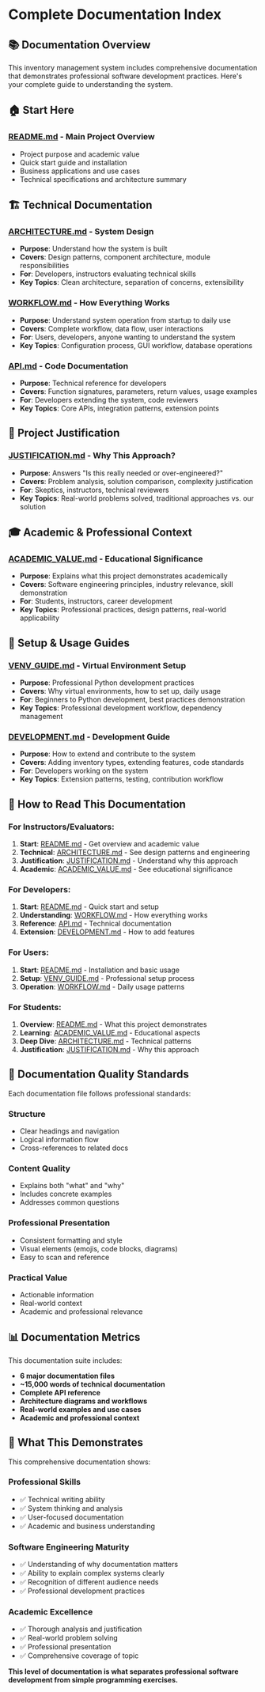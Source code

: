 # Complete Documentation Index

## 📚 **Documentation Overview**

This inventory management system includes comprehensive documentation that demonstrates professional software development practices. Here's your complete guide to understanding the system.

## 🏠 **Start Here**

### **[README.md](../README.md)** - Main Project Overview
- Project purpose and academic value
- Quick start guide and installation
- Business applications and use cases
- Technical specifications and architecture summary

## 🏗️ **Technical Documentation**

### **[ARCHITECTURE.md](./ARCHITECTURE.md)** - System Design
- **Purpose**: Understand how the system is built
- **Covers**: Design patterns, component architecture, module responsibilities
- **For**: Developers, instructors evaluating technical skills
- **Key Topics**: Clean architecture, separation of concerns, extensibility

### **[WORKFLOW.md](./WORKFLOW.md)** - How Everything Works
- **Purpose**: Understand system operation from startup to daily use
- **Covers**: Complete workflow, data flow, user interactions
- **For**: Users, developers, anyone wanting to understand the system
- **Key Topics**: Configuration process, GUI workflow, database operations

### **[API.md](./API.md)** - Code Documentation
- **Purpose**: Technical reference for developers
- **Covers**: Function signatures, parameters, return values, usage examples
- **For**: Developers extending the system, code reviewers
- **Key Topics**: Core APIs, integration patterns, extension points

## 🎯 **Project Justification**

### **[JUSTIFICATION.md](./JUSTIFICATION.md)** - Why This Approach?
- **Purpose**: Answers "Is this really needed or over-engineered?"
- **Covers**: Problem analysis, solution comparison, complexity justification
- **For**: Skeptics, instructors, technical reviewers
- **Key Topics**: Real-world problems solved, traditional approaches vs. our solution

## 🎓 **Academic & Professional Context**

### **[ACADEMIC_VALUE.md](./ACADEMIC_VALUE.md)** - Educational Significance
- **Purpose**: Explains what this project demonstrates academically
- **Covers**: Software engineering principles, industry relevance, skill demonstration
- **For**: Students, instructors, career development
- **Key Topics**: Professional practices, design patterns, real-world applicability

## 🚀 **Setup & Usage Guides**

### **[VENV_GUIDE.md](../VENV_GUIDE.md)** - Virtual Environment Setup
- **Purpose**: Professional Python development practices
- **Covers**: Why virtual environments, how to set up, daily usage
- **For**: Beginners to Python development, best practices demonstration
- **Key Topics**: Professional development workflow, dependency management

### **[DEVELOPMENT.md](./DEVELOPMENT.md)** - Development Guide
- **Purpose**: How to extend and contribute to the system
- **Covers**: Adding inventory types, extending features, code standards
- **For**: Developers working on the system
- **Key Topics**: Extension patterns, testing, contribution workflow

## 📖 **How to Read This Documentation**

### **For Instructors/Evaluators:**
1. **Start**: [README.md](../README.md) - Get overview and academic value
2. **Technical**: [ARCHITECTURE.md](./ARCHITECTURE.md) - See design patterns and engineering
3. **Justification**: [JUSTIFICATION.md](./JUSTIFICATION.md) - Understand why this approach
4. **Academic**: [ACADEMIC_VALUE.md](./ACADEMIC_VALUE.md) - See educational significance

### **For Developers:**
1. **Start**: [README.md](../README.md) - Quick start and setup
2. **Understanding**: [WORKFLOW.md](./WORKFLOW.md) - How everything works
3. **Reference**: [API.md](./API.md) - Technical documentation
4. **Extension**: [DEVELOPMENT.md](./DEVELOPMENT.md) - How to add features

### **For Users:**
1. **Start**: [README.md](../README.md) - Installation and basic usage
2. **Setup**: [VENV_GUIDE.md](../VENV_GUIDE.md) - Professional setup process
3. **Operation**: [WORKFLOW.md](./WORKFLOW.md) - Daily usage patterns

### **For Students:**
1. **Overview**: [README.md](../README.md) - What this project demonstrates
2. **Learning**: [ACADEMIC_VALUE.md](./ACADEMIC_VALUE.md) - Educational aspects
3. **Deep Dive**: [ARCHITECTURE.md](./ARCHITECTURE.md) - Technical patterns
4. **Justification**: [JUSTIFICATION.md](./JUSTIFICATION.md) - Why this approach

## 🎯 **Documentation Quality Standards**

Each documentation file follows professional standards:

### **Structure**
- Clear headings and navigation
- Logical information flow
- Cross-references to related docs

### **Content Quality**
- Explains both "what" and "why"
- Includes concrete examples
- Addresses common questions

### **Professional Presentation**
- Consistent formatting and style
- Visual elements (emojis, code blocks, diagrams)
- Easy to scan and reference

### **Practical Value**
- Actionable information
- Real-world context
- Academic and professional relevance

## 📊 **Documentation Metrics**

This documentation suite includes:
- **6 major documentation files**
- **~15,000 words of technical documentation**
- **Complete API reference**
- **Architecture diagrams and workflows**
- **Real-world examples and use cases**
- **Academic and professional context**

## 🎉 **What This Demonstrates**

This comprehensive documentation shows:

### **Professional Skills**
- ✅ Technical writing ability
- ✅ System thinking and analysis
- ✅ User-focused documentation
- ✅ Academic and business understanding

### **Software Engineering Maturity**
- ✅ Understanding of why documentation matters
- ✅ Ability to explain complex systems clearly
- ✅ Recognition of different audience needs
- ✅ Professional development practices

### **Academic Excellence**
- ✅ Thorough analysis and justification
- ✅ Real-world problem solving
- ✅ Professional presentation
- ✅ Comprehensive coverage of topic

**This level of documentation is what separates professional software development from simple programming exercises.**